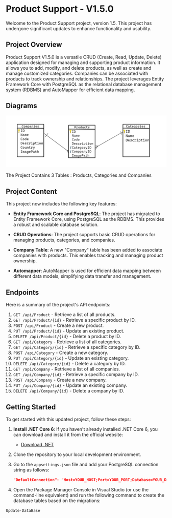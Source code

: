 # Product Support - V1.5.0

Welcome to the Product Support project, version 1.5. This project has undergone significant updates to enhance functionality and usability.

## Project Overview

Product Support V1.5.0 is a versatile CRUD (Create, Read, Update, Delete) application designed for managing and supporting product information. It allows you to add, modify, and delete products, as well as create and manage customized categories. Companies can be associated with products to track ownership and relationships. The project leverages Entity Framework Core with PostgreSQL as the relational database management system (RDBMS) and AutoMapper for efficient data mapping.

## Diagrams

![ERD](https://github.com/kamikazeayoup/ProductSupport.API/blob/master/ERD.png)

The Project Contains 3 Tables : Products, Categories and Companies
## Project Content

This project now includes the following key features:

- **Entity Framework Core and PostgreSQL**: The project has migrated to Entity Framework Core, using PostgreSQL as the RDBMS. This provides a robust and scalable database solution.

- **CRUD Operations**: The project supports basic CRUD operations for managing products, categories, and companies.

- **Company Table**: A new "Company" table has been added to associate companies with products. This enables tracking and managing product ownership.

- **Automapper**: AutoMapper is used for efficient data mapping between different data models, simplifying data transfer and management.

## Endpoints

Here is a summary of the project's API endpoints:

1. `GET /api/Product` - Retrieve a list of all products.
2. `GET /api/Product/{id}` - Retrieve a specific product by ID.
3. `POST /api/Product` - Create a new product.
4. `PUT /api/Product/{id}` - Update an existing product.
5. `DELETE /api/Product/{id}` - Delete a product by ID.
6. `GET /api/Category` - Retrieve a list of all categories.
7. `GET /api/Category/{id}` - Retrieve a specific category by ID.
8. `POST /api/Category` - Create a new category.
9. `PUT /api/Category/{id}` - Update an existing category.
10. `DELETE /api/Category/{id}` - Delete a category by ID.
11. `GET /api/Company` - Retrieve a list of all companies.
12. `GET /api/Company/{id}` - Retrieve a specific company by ID.
13. `POST /api/Company` - Create a new company.
14. `PUT /api/Company/{id}` - Update an existing company.
15. `DELETE /api/Company/{id}` - Delete a company by ID.

## Getting Started

To get started with this updated project, follow these steps:

1. **Install .NET Core 6**: If you haven't already installed .NET Core 6, you can download and install it from the official website:
   - [Download .NET](https://dotnet.microsoft.com/download)
2. Clone the repository to your local development environment.
3. Go to the `appsettings.json` file and add your PostgreSQL connection string as follows:

   ```json
   "DefaultConnection": "Host=YOUR_HOST;Port=YOUR_PORT;Database=YOUR_DATABASE;Username=YOUR_USERNAME;Password=YOUR_PASSWORD"
4. Open the Package Manager Console in Visual Studio (or use the command-line equivalent) and run the following command to create the database tables based on the migrations:

```Shell
Update-DataBase

